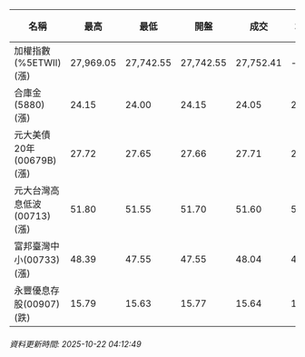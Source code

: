 | 名稱 | 最高 | 最低 | 開盤 | 成交 | 均價 | 成交金額(億) | 昨收 | 漲跌幅 | 漲跌 | 總量 | 昨量 | 振幅 |
| -------- | -------- | -------- | -------- |-------- | -------- | -------- |-------- |-------- |-------- | -------- | -------- |-------- |
|加權指數(%5ETWII) (漲)|27,969.05|27,742.55|27,742.55|27,752.41|-|5,147.71|27,688.63|0.23%|63.78|8,443,273|0|0.82%|
|合庫金(5880) (漲)|24.15|24.00|24.15|24.05|24.05|1.31|24.00|0.21%|0.05|5,460|8,266|0.62%|
|元大美債20年(00679B) (漲)|27.72|27.65|27.66|27.71|27.68|7.90|27.44|0.98%|0.27|28,535|35,632|0.26%|
|元大台灣高息低波(00713) (漲)|51.80|51.55|51.70|51.60|51.69|6.51|51.50|0.19%|0.10|12,590|11,513|0.49%|
|富邦臺灣中小(00733) (漲)|48.39|47.55|47.55|48.04|48.21|0.817|47.52|1.09%|0.52|1,694|882|1.77%|
|永豐優息存股(00907) (跌)|15.79|15.63|15.77|15.64|15.69|0.163|15.67|0.19%|0.03|1,037|849|1.02%|
###### 資料更新時間: 2025-10-22 04:12:49